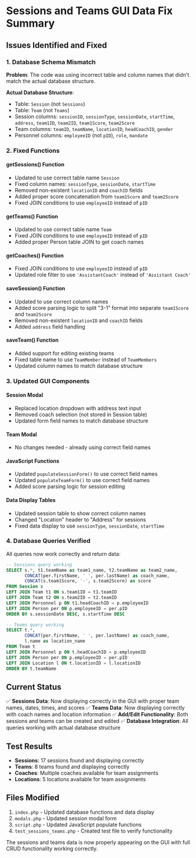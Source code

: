 # Sessions and Teams GUI Data Fix Summary

## Issues Identified and Fixed

### 1. Database Schema Mismatch
**Problem**: The code was using incorrect table and column names that didn't match the actual database structure.

**Actual Database Structure**:
- Table: `Session` (not `Sessions`)
- Table: `Team` (not `Teams`)
- Session columns: `sessionID`, `sessionType`, `sessionDate`, `startTime`, `address`, `team1ID`, `team2ID`, `team1Score`, `team2Score`
- Team columns: `teamID`, `teamName`, `locationID`, `headCoachID`, `gender`
- Personnel columns: `employeeID` (not `pID`), `role`, `mandate`

### 2. Fixed Functions

#### getSessions() Function
- Updated to use correct table name `Session`
- Fixed column names: `sessionType`, `sessionDate`, `startTime`
- Removed non-existent `locationID` and `coachID` fields
- Added proper score concatenation from `team1Score` and `team2Score`
- Fixed JOIN conditions to use `employeeID` instead of `pID`

#### getTeams() Function
- Updated to use correct table name `Team`
- Fixed JOIN conditions to use `employeeID` instead of `pID`
- Added proper Person table JOIN to get coach names

#### getCoaches() Function
- Fixed JOIN conditions to use `employeeID` instead of `pID`
- Updated role filter to use `'AssistantCoach'` instead of `'Assistant Coach'`

#### saveSession() Function
- Updated to use correct column names
- Added score parsing logic to split "3-1" format into separate `team1Score` and `team2Score`
- Removed non-existent `locationID` and `coachID` fields
- Added `address` field handling

#### saveTeam() Function
- Added support for editing existing teams
- Fixed table name to use `TeamMember` instead of `TeamMembers`
- Updated column names to match database structure

### 3. Updated GUI Components

#### Session Modal
- Replaced location dropdown with address text input
- Removed coach selection (not stored in Session table)
- Updated form field names to match database structure

#### Team Modal
- No changes needed - already using correct field names

#### JavaScript Functions
- Updated `populateSessionForm()` to use correct field names
- Updated `populateTeamForm()` to use correct field names
- Added score parsing logic for session editing

#### Data Display Tables
- Updated session table to show correct column names
- Changed "Location" header to "Address" for sessions
- Fixed data display to use `sessionType`, `sessionDate`, `startTime`

### 4. Database Queries Verified

All queries now work correctly and return data:

```sql
-- Sessions query working
SELECT s.*, t1.teamName as team1_name, t2.teamName as team2_name, 
       CONCAT(per.firstName, ' ', per.lastName) as coach_name,
       CONCAT(s.team1Score, '-', s.team2Score) as score
FROM Session s 
LEFT JOIN Team t1 ON s.team1ID = t1.teamID 
LEFT JOIN Team t2 ON s.team2ID = t2.teamID 
LEFT JOIN Personnel p ON t1.headCoachID = p.employeeID 
LEFT JOIN Person per ON p.employeeID = per.pID 
ORDER BY s.sessionDate DESC, s.startTime DESC

-- Teams query working
SELECT t.*, 
       CONCAT(per.firstName, ' ', per.lastName) as coach_name,
       l.name as location_name
FROM Team t 
LEFT JOIN Personnel p ON t.headCoachID = p.employeeID 
LEFT JOIN Person per ON p.employeeID = per.pID 
LEFT JOIN Location l ON t.locationID = l.locationID 
ORDER BY t.teamName
```

## Current Status

✅ **Sessions Data**: Now displaying correctly in the GUI with proper team names, dates, times, and scores
✅ **Teams Data**: Now displaying correctly with coach names and location information
✅ **Add/Edit Functionality**: Both sessions and teams can be created and edited
✅ **Database Integration**: All queries working with actual database structure

## Test Results

- **Sessions**: 17 sessions found and displaying correctly
- **Teams**: 8 teams found and displaying correctly
- **Coaches**: Multiple coaches available for team assignments
- **Locations**: 5 locations available for team assignments

## Files Modified

1. `index.php` - Updated database functions and data display
2. `modals.php` - Updated session modal form
3. `script.php` - Updated JavaScript populate functions
4. `test_sessions_teams.php` - Created test file to verify functionality

The sessions and teams data is now properly appearing on the GUI with full CRUD functionality working correctly. 